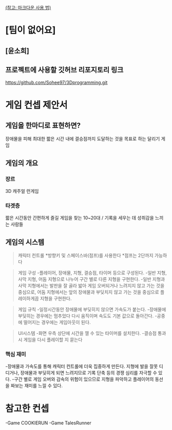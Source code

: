 [(참고: 마크다운 사용 법)](https://gist.github.com/ihoneymon/652be052a0727ad59601)

# [팀이 없어요]
## [윤소희]
## 프로젝트에 사용할 깃허브 리포지토리 링크
https://github.com/Sohee97/3Dprogramming.git

# 게임 컨셉 제안서
## 게임을 한마디로 표현하면?
  장애물을 피해 최대한 짧은 시간 내에 결승점까지 도달하는 것을 목표로 하는 달리기 게임
## 게임의 개요
### 장르
  3D 캐주얼 런게임
### 타겟층
  짧은 시간동안 간편하게 즐길 게임을 찾는 10~20대 / 기록을 세우는 데 성취감을 느끼는 사람들
## 게임의 시스템
  >캐릭터 컨트롤
  *방향키 및 스페이스바(점프)를 사용한다
  *점프는 2단까지 가능하다
  
  >게임 구성
  -플레이어, 장애물, 지형, 결승점, 타이머 등으로 구성된다. 
  -일반 지형, 사막 지형, 어둠 지형으로 나누어 구간 별로 다른 지형을 구현한다.
  -일반 지형과 사막 지형에서는 발판을 잘 골라 밟아 게임 오버되거나 느려지지 않고 가는 것을 중심으로, 어둠 지형에서는 앞의 장애물과 부딪치지 않고 가는 것을 중심으로 플레이하게끔 지형을 구현한다. 
  
  >게임 규칙
  -일정시간동안 장애물에 부딪히지 않으면 가속도가 붙는다.
  -장애물에 부딪히는 경우에는 멈추었다 다시 움직이며 속도도 기본 값으로 돌아간다. 
  -공중에 떨어지는 경우에는 게임아웃이 된다. 
  
  >UI시스템
  -화면 우측 상단에 시간을 잴 수 있는 타이머를 설치한다.
  -결승점 통과시 게임을 다시 플레이할 지 묻는다
### 핵심 재미
 -장애물과 가속도를 통해 캐릭터 컨트롤에 더욱 집중하게 만든다. 지형에 발을 잘못 디디거나, 장애물과 부딪히게 되면 느려지므로 기록 단축 등의 경쟁 심리를 자극할 수 있다. 
 -구간 별로 게임 오버와 감속의 위험이 있으므로 지형을 파악하고 플레이어의 동선을 짜보는 재미를 느낄 수 있다. 

# 참고한 컨셉
-Game COOKIERUN
-Game TalesRunner
